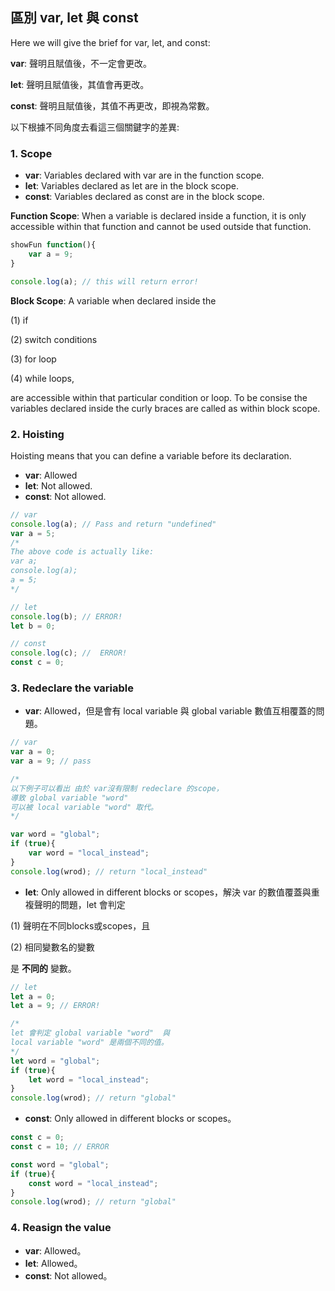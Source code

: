 ## 區別 var, let 與 const
Here we will give the brief for var, let, and const:

**var**: 聲明且賦值後，不一定會更改。

**let**: 聲明且賦值後，其值會再更改。

**const**: 聲明且賦值後，其值不再更改，即視為常數。

以下根據不同角度去看這三個關鍵字的差異:
### 1. Scope
* **var**: Variables declared with var are in the function scope.
* **let**: Variables declared as let are in the block scope.
* **const**: Variables declared as const are in the block scope.

**Function Scope**: When a variable is declared inside a function, it is only accessible within that function and cannot be used outside that function.

```javascript
showFun function(){
    var a = 9;
}

console.log(a); // this will return error!
```

**Block Scope**: A variable when declared inside the 

(1) if 

(2) switch conditions 

(3) for loop 

(4) while loops, 

are accessible within that particular condition or loop. To be consise the variables declared inside the curly braces are called as within block scope.

### 2. Hoisting
Hoisting means that you can define a variable before its declaration.

* **var**: Allowed
* **let**: Not allowed.
* **const**: Not allowed.

```javascript
// var
console.log(a); // Pass and return "undefined"
var a = 5;
/*
The above code is actually like:
var a;
console.log(a);
a = 5;
*/

// let
console.log(b); // ERROR!
let b = 0;

// const
console.log(c); //  ERROR!
const c = 0;
```

### 3. Redeclare the variable
* **var**: Allowed，但是會有 local variable 與 global variable 數值互相覆蓋的問題。

```javascript
// var
var a = 0;
var a = 9; // pass

/*
以下例子可以看出 由於 var沒有限制 redeclare 的scope，
導致 global variable "word"  
可以被 local variable "word" 取代。
*/

var word = "global";
if (true){
    var word = "local_instead";
}
console.log(wrod); // return "local_instead"
```

* **let**: Only allowed in different blocks or scopes，解決 var 的數值覆蓋與重複聲明的問題，let 會判定

(1) 聲明在不同blocks或scopes，且

(2) 相同變數名的變數 

是 **不同的** 變數。

```javascript
// let
let a = 0;
let a = 9; // ERROR!

/*
let 會判定 global variable "word"  與
local variable "word" 是兩個不同的值。
*/
let word = "global";
if (true){
    let word = "local_instead";
}
console.log(wrod); // return "global"
```


* **const**: Only allowed in different blocks or scopes。
```javascript
const c = 0;
const c = 10; // ERROR

const word = "global";
if (true){
    const word = "local_instead";
}
console.log(wrod); // return "global"
```


### 4. Reasign the value
* **var**: Allowed。
* **let**: Allowed。
* **const**: Not allowed。

